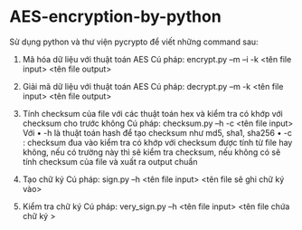 # AES-encryption-by-python
  Sử dụng python và thư viện pycrypto để viết những command sau:
1. Mã hóa dữ liệu với thuật toán AES
  Cú pháp: encrypt.py –m <mode> –i <IV> -k <key> <tên file input> <tên file output>

2. Giải mã dữ liệu với thuật toán AES
  Cú pháp: decrypt.py –m <mode> -k <key> <tên file input> <tên file output>

3. Tính checksum của file với các thuật toán hex và kiểm tra có khớp với checksum cho trước không
Cú pháp: checksum.py –h <hash> -c <checksum> <tên file input> 
Với
    • -h <hash> là thuật toán hash để tạo checksum như md5, sha1, sha256
    • -c <checksum>: checksum đua vào kiểm tra có khớp với checksum được tính từ file hay không, nếu có trường này thì sẽ kiểm tra checksum, nếu không có sẽ tính checksum của file và xuất ra output chuẩn

4. Tạo chữ ký
   Cú pháp: sign.py –h <hash>  <tên file input> <tên file sẽ ghi chữ ký vào> <file private key>
5. Kiểm tra chữ ký
   Cú pháp: very_sign.py –h <hash>  <tên file input> <tên file chứa chữ ký > <file public key>
